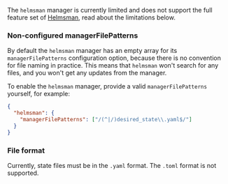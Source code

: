 The `helmsman` manager is currently limited and does not support the full feature set of [Helmsman](https://github.com/Praqma/helmsman), read about the limitations below.

### Non-configured managerFilePatterns

By default the `helmsman` manager has an empty array for its `managerFilePatterns` configuration option, because there is no convention for file naming in practice.
This means that `helmsman` won't search for any files, and you won't get any updates from the manager.

To enable the `helmsman` manager, provide a valid `managerFilePatterns` yourself, for example:

```json
{
  "helmsman": {
    "managerFilePatterns": ["/(^|/)desired_state\\.yaml$/"]
  }
}
```

### File format

Currently, state files must be in the `.yaml` format.
The `.toml` format is not supported.
